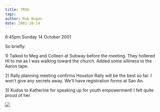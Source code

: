 ```yaml
---
title: YRUU
tags: 
author: Rob Nugen
date: 2001-10-14
---
```


<p class=date>6:45pm Sunday 14 October 2001</p>

<p>So briefly:</p>

<p>1) Talked to Meg and Colleen at Subway before the
meeting.  They hollered HI to me as I was walking
toward the church.  Added some silliness to the Aaron
tape.</p>

<p>2) Rally planning meeting confirms Houston Rally
will be the best so far.  I won't give any secrets
away.  We'll have registration forms at San An.</p>

<p>3) Kudos to Katherine for speaking up for youth
empowerment!  I felt quite proud of her.</p>

<p><img src="/images/rob/wL-ROB.gif"/></p>
